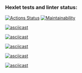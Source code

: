### Hexlet tests and linter status:
[![Actions Status](https://github.com/MartinMeer/java-project-61/actions/workflows/hexlet-check.yml/badge.svg)](https://github.com/MartinMeer/java-project-61/actions)
[![Maintainability](https://api.codeclimate.com/v1/badges/b1d8e2c48df6073f0d6d/maintainability)](https://codeclimate.com/github/MartinMeer/java-project-61/maintainability)

[![asciicast](https://asciinema.org/a/JxF1a06x8fR2BNuQP5wEIhkWx.svg)](https://asciinema.org/a/JxF1a06x8fR2BNuQP5wEIhkWx)

[![asciicast](https://asciinema.org/a/rQKF06daYSYcvudWYHihnZHg2.svg)](https://asciinema.org/a/rQKF06daYSYcvudWYHihnZHg2)

[![asciicast](https://asciinema.org/a/NZVOKvIHbi21LKLyrizmIsdNa.svg)](https://asciinema.org/a/NZVOKvIHbi21LKLyrizmIsdNa)

[![asciicast](https://asciinema.org/a/RHZy2psgGVxcCkVt6E16Zqrko.svg)](https://asciinema.org/a/RHZy2psgGVxcCkVt6E16Zqrko)

[![asciicast](https://asciinema.org/a/xjHuTCbg8fmXBhhxynjHLWwK5.svg)](https://asciinema.org/a/xjHuTCbg8fmXBhhxynjHLWwK5)

